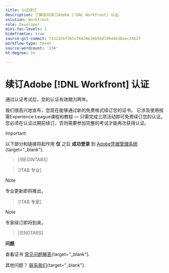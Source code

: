 ```yaml
---
title: 认证续订
description: 了解如何续订Adobe [!DNL Workfront] 认证。
solution: Workfront
role: Developer
mini-toc-levels: 1
hidefromtoc: true
source-git-commit: 7152a5bf365cf6424e26b5dd7d644e38aec34b2f
workflow-type: tm+mt
source-wordcount: '134'
ht-degree: 1%

---
```


# 续订Adobe [!DNL Workfront] 认证

通过认证考试后，您的认证有效期为两年。

我们很高兴地宣布，您现在能够通过新的免费格式续订您的证书。 它涉及使用按需Experience League课程和教程 — 只需完成三项活动即可免费续订您的认证。 您必须在认证过期前续订，否则需要参加完整的考试才能再次获得认证。

>[!IMPORTANT]
>
>以下部分和链接将起作用 **仅** 之后 **成功登录** 到 [Adobe凭据管理系统](http://www.certmetrics.com/adobe){target="_blank"}.

>[!BEGINTABS]

>[!TAB 专业]

>[!NOTE]
>
>专业更新即将推出。

>[!TAB 专家]

>[!NOTE]
>
>专家续订即将到来。

>[!ENDTABS]

**问题**

查看证书 [常见问题解答](https://experienceleague.adobe.com/docs/certification/certification/faq.html?lang=en){target="_blank"}.

其他问题？ [联系我们](mailto:certif@adobe.com){target="_blank"}.
